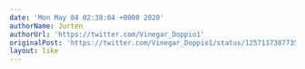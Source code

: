 ```yaml
---
date: 'Mon May 04 02:38:04 +0000 2020'
authorName: Jurten
authorUrl: 'https://twitter.com/Vinegar_Doppio1'
originalPost: 'https://twitter.com/Vinegar_Doppio1/status/1257137387735519233'
layout: like
---
```

